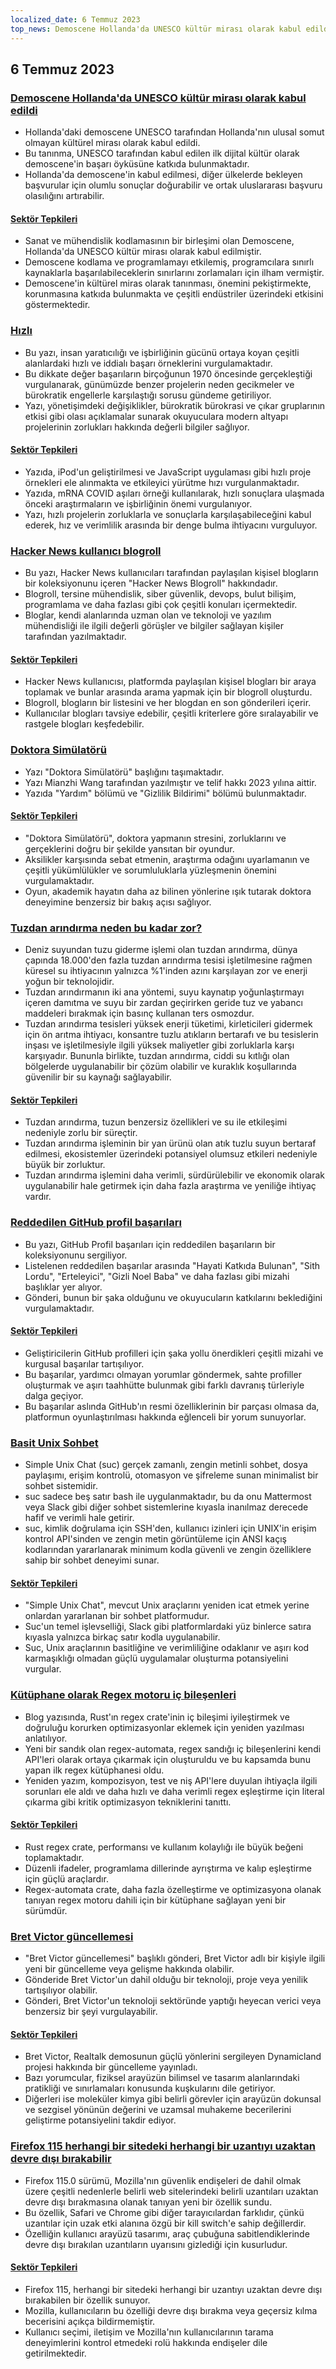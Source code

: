 ```yaml
---
localized_date: 6 Temmuz 2023
top_news: Demoscene Hollanda'da UNESCO kültür mirası olarak kabul edildi
---
```




## 6 Temmuz 2023

### [Demoscene Hollanda'da UNESCO kültür mirası olarak kabul edildi](http://demoscene-the-art-of-coding.net/2023/07/03/unescodemoscene-accepted-as-unesco-cultural-heritage-in-the-netherlands/)

- Hollanda'daki demoscene UNESCO tarafından Hollanda'nın ulusal somut olmayan kültürel mirası olarak kabul edildi.
- Bu tanınma, UNESCO tarafından kabul edilen ilk dijital kültür olarak demoscene'in başarı öyküsüne katkıda bulunmaktadır.
- Hollanda'da demoscene'in kabul edilmesi, diğer ülkelerde bekleyen başvurular için olumlu sonuçlar doğurabilir ve ortak uluslararası başvuru olasılığını artırabilir.

#### [Sektör Tepkileri](http://news.ycombinator.com/item?id=36597460)

- Sanat ve mühendislik kodlamasının bir birleşimi olan Demoscene, Hollanda'da UNESCO kültür mirası olarak kabul edilmiştir.
- Demoscene kodlama ve programlamayı etkilemiş, programcılara sınırlı kaynaklarla başarılabileceklerin sınırlarını zorlamaları için ilham vermiştir.
- Demoscene'in kültürel miras olarak tanınması, önemini pekiştirmekte, korunmasına katkıda bulunmakta ve çeşitli endüstriler üzerindeki etkisini göstermektedir.

### [Hızlı](https://patrickcollison.com/fast)

- Bu yazı, insan yaratıcılığı ve işbirliğinin gücünü ortaya koyan çeşitli alanlardaki hızlı ve iddialı başarı örneklerini vurgulamaktadır.
- Bu dikkate değer başarıların birçoğunun 1970 öncesinde gerçekleştiği vurgulanarak, günümüzde benzer projelerin neden gecikmeler ve bürokratik engellerle karşılaştığı sorusu gündeme getiriliyor.
- Yazı, yönetişimdeki değişiklikler, bürokratik bürokrasi ve çıkar gruplarının etkisi gibi olası açıklamalar sunarak okuyuculara modern altyapı projelerinin zorlukları hakkında değerli bilgiler sağlıyor.

#### [Sektör Tepkileri](http://news.ycombinator.com/item?id=36605912)

- Yazıda, iPod'un geliştirilmesi ve JavaScript uygulaması gibi hızlı proje örnekleri ele alınmakta ve etkileyici yürütme hızı vurgulanmaktadır.
- Yazıda, mRNA COVID aşıları örneği kullanılarak, hızlı sonuçlara ulaşmada önceki araştırmaların ve işbirliğinin önemi vurgulanıyor.
- Yazı, hızlı projelerin zorluklarla ve sonuçlarla karşılaşabileceğini kabul ederek, hız ve verimlilik arasında bir denge bulma ihtiyacını vurguluyor.

### [Hacker News kullanıcı blogroll](https://dm.hn)

- Bu yazı, Hacker News kullanıcıları tarafından paylaşılan kişisel blogların bir koleksiyonunu içeren "Hacker News Blogroll" hakkındadır.
- Blogroll, tersine mühendislik, siber güvenlik, devops, bulut bilişim, programlama ve daha fazlası gibi çok çeşitli konuları içermektedir.
- Bloglar, kendi alanlarında uzman olan ve teknoloji ve yazılım mühendisliği ile ilgili değerli görüşler ve bilgiler sağlayan kişiler tarafından yazılmaktadır.

#### [Sektör Tepkileri](http://news.ycombinator.com/item?id=36605493)

- Hacker News kullanıcısı, platformda paylaşılan kişisel blogları bir araya toplamak ve bunlar arasında arama yapmak için bir blogroll oluşturdu.
- Blogroll, blogların bir listesini ve her blogdan en son gönderileri içerir.
- Kullanıcılar blogları tavsiye edebilir, çeşitli kriterlere göre sıralayabilir ve rastgele blogları keşfedebilir.

### [Doktora Simülatörü](https://research.wmz.ninja/projects/phd/index.html)

- Yazı "Doktora Simülatörü" başlığını taşımaktadır.
- Yazı Mianzhi Wang tarafından yazılmıştır ve telif hakkı 2023 yılına aittir.
- Yazıda "Yardım" bölümü ve "Gizlilik Bildirimi" bölümü bulunmaktadır.

#### [Sektör Tepkileri](http://news.ycombinator.com/item?id=36597534)

- "Doktora Simülatörü", doktora yapmanın stresini, zorluklarını ve gerçeklerini doğru bir şekilde yansıtan bir oyundur.
- Aksilikler karşısında sebat etmenin, araştırma odağını uyarlamanın ve çeşitli yükümlülükler ve sorumluluklarla yüzleşmenin önemini vurgulamaktadır.
- Oyun, akademik hayatın daha az bilinen yönlerine ışık tutarak doktora deneyimine benzersiz bir bakış açısı sağlıyor.

### [Tuzdan arındırma neden bu kadar zor?](https://practical.engineering/blog/2023/6/28/why-is-desalination-so-difficult)

- Deniz suyundan tuzu giderme işlemi olan tuzdan arındırma, dünya çapında 18.000'den fazla tuzdan arındırma tesisi işletilmesine rağmen küresel su ihtiyacının yalnızca %1'inden azını karşılayan zor ve enerji yoğun bir teknolojidir.
- Tuzdan arındırmanın iki ana yöntemi, suyu kaynatıp yoğunlaştırmayı içeren damıtma ve suyu bir zardan geçirirken geride tuz ve yabancı maddeleri bırakmak için basınç kullanan ters osmozdur.
- Tuzdan arındırma tesisleri yüksek enerji tüketimi, kirleticileri gidermek için ön arıtma ihtiyacı, konsantre tuzlu atıkların bertarafı ve bu tesislerin inşası ve işletilmesiyle ilgili yüksek maliyetler gibi zorluklarla karşı karşıyadır. Bununla birlikte, tuzdan arındırma, ciddi su kıtlığı olan bölgelerde uygulanabilir bir çözüm olabilir ve kuraklık koşullarında güvenilir bir su kaynağı sağlayabilir.

#### [Sektör Tepkileri](http://news.ycombinator.com/item?id=36602909)

- Tuzdan arındırma, tuzun benzersiz özellikleri ve su ile etkileşimi nedeniyle zorlu bir süreçtir.
- Tuzdan arındırma işleminin bir yan ürünü olan atık tuzlu suyun bertaraf edilmesi, ekosistemler üzerindeki potansiyel olumsuz etkileri nedeniyle büyük bir zorluktur.
- Tuzdan arındırma işlemini daha verimli, sürdürülebilir ve ekonomik olarak uygulanabilir hale getirmek için daha fazla araştırma ve yeniliğe ihtiyaç vardır.

### [Reddedilen GitHub profil başarıları](https://github.com/Flet/rejected-github-profile-achievements)

- Bu yazı, GitHub Profil başarıları için reddedilen başarıların bir koleksiyonunu sergiliyor.
- Listelenen reddedilen başarılar arasında "Hayati Katkıda Bulunan", "Sith Lordu", "Erteleyici", "Gizli Noel Baba" ve daha fazlası gibi mizahi başlıklar yer alıyor.
- Gönderi, bunun bir şaka olduğunu ve okuyucuların katkılarını beklediğini vurgulamaktadır.

#### [Sektör Tepkileri](http://news.ycombinator.com/item?id=36607439)

- Geliştiricilerin GitHub profilleri için şaka yollu önerdikleri çeşitli mizahi ve kurgusal başarılar tartışılıyor.
- Bu başarılar, yardımcı olmayan yorumlar göndermek, sahte profiller oluşturmak ve aşırı taahhütte bulunmak gibi farklı davranış türleriyle dalga geçiyor.
- Bu başarılar aslında GitHub'ın resmi özelliklerinin bir parçası olmasa da, platformun oyunlaştırılması hakkında eğlenceli bir yorum sunuyorlar.

### [Basit Unix Sohbet](https://the-dam.org/docs/explanations/suc.html)

- Simple Unix Chat (suc) gerçek zamanlı, zengin metinli sohbet, dosya paylaşımı, erişim kontrolü, otomasyon ve şifreleme sunan minimalist bir sohbet sistemidir.
- suc sadece beş satır bash ile uygulanmaktadır, bu da onu Mattermost veya Slack gibi diğer sohbet sistemlerine kıyasla inanılmaz derecede hafif ve verimli hale getirir.
- suc, kimlik doğrulama için SSH'den, kullanıcı izinleri için UNIX'in erişim kontrol API'sinden ve zengin metin görüntüleme için ANSI kaçış kodlarından yararlanarak minimum kodla güvenli ve zengin özelliklere sahip bir sohbet deneyimi sunar.

#### [Sektör Tepkileri](http://news.ycombinator.com/item?id=36594916)

- "Simple Unix Chat", mevcut Unix araçlarını yeniden icat etmek yerine onlardan yararlanan bir sohbet platformudur.
- Suc'un temel işlevselliği, Slack gibi platformlardaki yüz binlerce satıra kıyasla yalnızca birkaç satır kodla uygulanabilir.
- Suc, Unix araçlarının basitliğine ve verimliliğine odaklanır ve aşırı kod karmaşıklığı olmadan güçlü uygulamalar oluşturma potansiyelini vurgular.

### [Kütüphane olarak Regex motoru iç bileşenleri](https://blog.burntsushi.net/regex-internals/)

- Blog yazısında, Rust'ın regex crate'inin iç bileşimi iyileştirmek ve doğruluğu korurken optimizasyonlar eklemek için yeniden yazılması anlatılıyor.
- Yeni bir sandık olan regex-automata, regex sandığı iç bileşenlerini kendi API'leri olarak ortaya çıkarmak için oluşturuldu ve bu kapsamda bunu yapan ilk regex kütüphanesi oldu.
- Yeniden yazım, kompozisyon, test ve niş API'lere duyulan ihtiyaçla ilgili sorunları ele aldı ve daha hızlı ve daha verimli regex eşleştirme için literal çıkarma gibi kritik optimizasyon tekniklerini tanıttı.

#### [Sektör Tepkileri](http://news.ycombinator.com/item?id=36600263)

- Rust regex crate, performansı ve kullanım kolaylığı ile büyük beğeni toplamaktadır.
- Düzenli ifadeler, programlama dillerinde ayrıştırma ve kalıp eşleştirme için güçlü araçlardır.
- Regex-automata crate, daha fazla özelleştirme ve optimizasyona olanak tanıyan regex motoru dahili için bir kütüphane sağlayan yeni bir sürümdür.

### [Bret Victor güncellemesi](http://worrydream.com/July2023/)

- "Bret Victor güncellemesi" başlıklı gönderi, Bret Victor adlı bir kişiyle ilgili yeni bir güncelleme veya gelişme hakkında olabilir.
- Gönderide Bret Victor'un dahil olduğu bir teknoloji, proje veya yenilik tartışılıyor olabilir.
- Gönderi, Bret Victor'un teknoloji sektöründe yaptığı heyecan verici veya benzersiz bir şeyi vurgulayabilir.

#### [Sektör Tepkileri](http://news.ycombinator.com/item?id=36596095)

- Bret Victor, Realtalk demosunun güçlü yönlerini sergileyen Dynamicland projesi hakkında bir güncelleme yayınladı.
- Bazı yorumcular, fiziksel arayüzün bilimsel ve tasarım alanlarındaki pratikliği ve sınırlamaları konusunda kuşkularını dile getiriyor.
- Diğerleri ise moleküler kimya gibi belirli görevler için arayüzün dokunsal ve sezgisel yönünün değerini ve uzamsal muhakeme becerilerini geliştirme potansiyelini takdir ediyor.

### [Firefox 115 herhangi bir sitedeki herhangi bir uzantıyı uzaktan devre dışı bırakabilir](https://lapcatsoftware.com/articles/2023/7/1.html)

- Firefox 115.0 sürümü, Mozilla'nın güvenlik endişeleri de dahil olmak üzere çeşitli nedenlerle belirli web sitelerindeki belirli uzantıları uzaktan devre dışı bırakmasına olanak tanıyan yeni bir özellik sundu.
- Bu özellik, Safari ve Chrome gibi diğer tarayıcılardan farklıdır, çünkü uzantılar için uzak etki alanına özgü bir kill switch'e sahip değillerdir.
- Özelliğin kullanıcı arayüzü tasarımı, araç çubuğuna sabitlendiklerinde devre dışı bırakılan uzantıların uyarısını gizlediği için kusurludur.

#### [Sektör Tepkileri](http://news.ycombinator.com/item?id=36602193)

- Firefox 115, herhangi bir sitedeki herhangi bir uzantıyı uzaktan devre dışı bırakabilen bir özellik sunuyor.
- Mozilla, kullanıcıların bu özelliği devre dışı bırakma veya geçersiz kılma becerisini açıkça bildirmemiştir.
- Kullanıcı seçimi, iletişim ve Mozilla'nın kullanıcılarının tarama deneyimlerini kontrol etmedeki rolü hakkında endişeler dile getirilmektedir.


